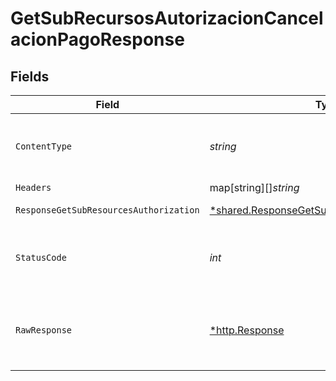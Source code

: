 # GetSubRecursosAutorizacionCancelacionPagoResponse


## Fields

| Field                                                                                                              | Type                                                                                                               | Required                                                                                                           | Description                                                                                                        |
| ------------------------------------------------------------------------------------------------------------------ | ------------------------------------------------------------------------------------------------------------------ | ------------------------------------------------------------------------------------------------------------------ | ------------------------------------------------------------------------------------------------------------------ |
| `ContentType`                                                                                                      | *string*                                                                                                           | :heavy_check_mark:                                                                                                 | HTTP response content type for this operation                                                                      |
| `Headers`                                                                                                          | map[string][]*string*                                                                                              | :heavy_minus_sign:                                                                                                 | N/A                                                                                                                |
| `ResponseGetSubResourcesAuthorization`                                                                             | [*shared.ResponseGetSubResourcesAuthorization](../../../pkg/models/shared/responsegetsubresourcesauthorization.md) | :heavy_minus_sign:                                                                                                 | HTTP/1.1 200 Ok                                                                                                    |
| `StatusCode`                                                                                                       | *int*                                                                                                              | :heavy_check_mark:                                                                                                 | HTTP response status code for this operation                                                                       |
| `RawResponse`                                                                                                      | [*http.Response](https://pkg.go.dev/net/http#Response)                                                             | :heavy_minus_sign:                                                                                                 | Raw HTTP response; suitable for custom response parsing                                                            |